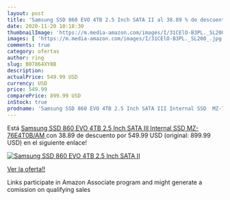 ```yaml
---
layout: post
title: 'Samsung SSD 860 EVO 4TB 2.5 Inch SATA II al 38.89 % de descuento'
date: 2020-11-20 10:18:30
thumbnailImage: 'https://m.media-amazon.com/images/I/31CElO-B3PL._SL200_.jpg'
images: [ 'https://m.media-amazon.com/images/I/31CElO-B3PL._SL200_.jpg' ]
comments: true
category: ofertas
author: ring
slug: B07864XY8B
description:
actualPrice: 549.99 USD
currency: USD
price: 549.99
comparePrice: 899.99 USD
inStock: true
prodname: 'Samsung SSD 860 EVO 4TB 2.5 Inch SATA III Internal SSD  MZ-76E4T0B/AM '
---
```


Está [Samsung SSD 860 EVO 4TB 2.5 Inch SATA III Internal SSD  MZ-76E4T0B/AM ](https://www.amazon.com/dp/B07864XY8B/?tag=tolees-20) con 38.89 de descuento por 549.99 USD (original: 899.99 USD) en el siguiente enlace!

[![Samsung SSD 860 EVO 4TB 2.5 Inch SATA II](https://m.media-amazon.com/images/I/31CElO-B3PL._SL200_.jpg)](https://www.amazon.com/dp/B07864XY8B/?tag=tolees-20)

[Ver la oferta!!](https://www.amazon.com/dp/B07864XY8B/?tag=tolees-20)

Links participate in Amazon Associate program and might generate a comission on qualifying sales


